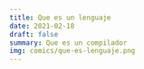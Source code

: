```yaml
---
title: Que es un lenguaje
date: 2021-02-18
draft: false
summary: Que es un compilador
img: comics/que-es-lenguaje.png
---
```


